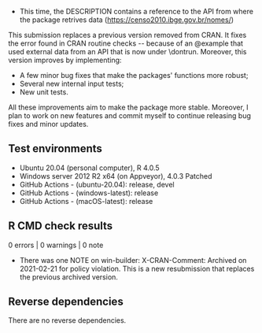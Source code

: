 * This time, the DESCRIPTION contains a reference to the API from where the package retrives data (<https://censo2010.ibge.gov.br/nomes/>)

This submission replaces a previous version removed from CRAN. It fixes the error found in CRAN routine checks -- because of an @example that used external data from an API that is now under \dontrun. Moreover, this version improves by implementing:

- A few minor bug fixes that make the packages' functions more robust;
- Several new internal input tests;
- New unit tests.

All these improvements aim to make the package more stable. Moreover, I plan to work on new features and commit myself to continue releasing bug fixes and minor updates.

## Test environments
* Ubuntu 20.04 (personal computer), R 4.0.5
* Windows server 2012 R2 x64 (on Appveyor), 4.0.3 Patched
* GitHub Actions - (ubuntu-20.04): release, devel
* GitHub Actions - (windows-latest): release
* GitHub Actions - (macOS-latest): release

## R CMD check results

0 errors | 0 warnings | 0 note

* There was one NOTE on win-builder: X-CRAN-Comment: Archived on 2021-02-21 for policy violation.
This is a new resubmission that replaces the previous archived version.

## Reverse dependencies

There are no reverse dependencies.
